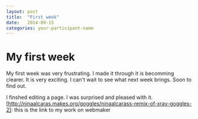 ```yaml
---
layout: post
title:  "First week"
date:   2014-09-15
categories: your-participant-name
---
```


My first week
=====

   My first week was very frustrating. I made it through it is becomming clearer. It is very exciting. I can't wait to see what next week brings. Soon to find out.

   I finshed editing a page. I was surprised and pleased with it.	
   [http://ninaalcaras.makes.org/goggles/ninaalcarass-remix-of-xray-goggles-2]: this is the link to my work on webmaker
   		